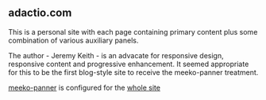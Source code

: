 adactio.com
-----------

This is a personal site with each page containing primary content
plus some combination of various auxiliary panels.

The author - Jeremy Keith - is an advacate for responsive design,
responsive content and progressive enhancement.
It seemed appropriate for this to be the first blog-style site
to receive the meeko-panner treatment. 

[meeko-panner](../) is configured for the [whole site](http://adactio.com/)
